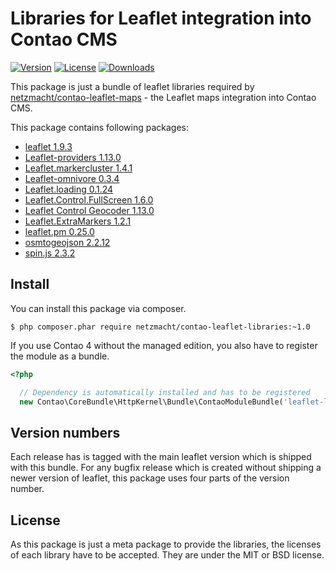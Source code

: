 
Libraries for Leaflet integration into Contao CMS
=================================================

[![Version](http://img.shields.io/packagist/v/netzmacht/contao-leaflet-libraries.svg?style=flat-square)](http://packagist.com/packages/netzmacht/contao-leaflet-libraries)
[![License](http://img.shields.io/packagist/l/netzmacht/contao-leaflet-libraries.svg?style=flat-square)](http://packagist.com/packages/netzmacht/contao-leaflet-libraries)
[![Downloads](http://img.shields.io/packagist/dt/netzmacht/contao-leaflet-libraries.svg?style=flat-square)](http://packagist.com/packages/netzmacht/contao-leaflet-libraries)

This package is just a bundle of leaflet libraries required by 
[netzmacht/contao-leaflet-maps](https://github.com/netzmacht/contao-leaflet-maps) - the Leaflet maps integration into
Contao CMS.

This package contains following packages:

 - [leaflet 1.9.3](http://leafletjs.com)
 - [Leaflet-providers 1.13.0](http://leaflet-extras.github.io/leaflet-providers)
 - [Leaflet.markercluster 1.4.1](https://github.com/Leaflet/Leaflet.markercluster)
 - [Leaflet-omnivore 0.3.4](https://github.com/mapbox/leaflet-omnivore)
 - [Leaflet.loading 0.1.24](https://github.com/ebrelsford/Leaflet.loading)
 - [Leaflet.Control.FullScreen 1.6.0](https://github.com/brunob/leaflet.fullscreen)
 - [Leaflet Control Geocoder 1.13.0](https://github.com/perliedman/leaflet-control-geocoder)
 - [Leaflet.ExtraMarkers 1.2.1](https://github.com/coryasilva/Leaflet.ExtraMarkers)
 - [leaflet.pm 0.25.0](https://github.com/codeofsumit/leaflet.pm)
 - [osmtogeojson 2.2.12](https://github.com/tyrasd/osmtogeojson)
 - [spin.js 2.3.2](http://fgnass.github.io/spin.js)


Install
-------

You can install this package via composer. 

```
$ php composer.phar require netzmacht/contao-leaflet-libraries:~1.0 
```

If you use Contao 4 without the managed edition, you also have to register the module as a bundle.

```php
<?php

  // Dependency is automatically installed and has to be registered
  new Contao\CoreBundle\HttpKernel\Bundle\ContaoModuleBundle('leaflet-libs', $this->getRootDir()),
```  

Version numbers
---------------

Each release has is tagged with the main leaflet version which is shipped with this bundle. For any bugfix release which 
is created without shipping a newer version of leaflet, this package uses four parts of the version number.

License
-------

As this package is just a meta package to provide the libraries, the licenses of each library have to be accepted. They
are under the MIT or BSD license. 
